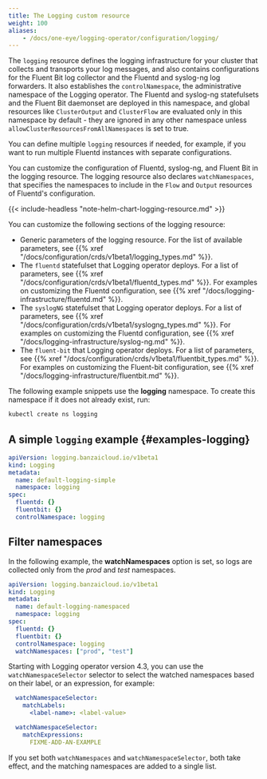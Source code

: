 ```yaml
---
title: The Logging custom resource
weight: 100
aliases:
    - /docs/one-eye/logging-operator/configuration/logging/
---
```


The `logging` resource defines the logging infrastructure for your cluster that collects and transports your log messages, and also contains configurations for the Fluent Bit log collector and the Fluentd and syslog-ng log forwarders. It also establishes the `controlNamespace`, the administrative namespace of the Logging operator. The Fluentd and syslog-ng statefulsets and the Fluent Bit daemonset are deployed in this namespace, and global resources like `ClusterOutput` and `ClusterFlow` are evaluated only in this namespace by default - they are ignored in any other namespace unless `allowClusterResourcesFromAllNamespaces` is set to true.

You can define multiple `logging` resources if needed, for example, if you want to run multiple Fluentd instances with separate configurations.

You can customize the configuration of Fluentd, syslog-ng, and Fluent Bit in the logging resource. The logging resource also declares `watchNamespaces`, that specifies the namespaces to include in the `Flow` and `Output` resources of Fluentd's configuration.

{{< include-headless "note-helm-chart-logging-resource.md" >}}

You can customize the following sections of the logging resource:

- Generic parameters of the logging resource. For the list of available parameters, see {{% xref "/docs/configuration/crds/v1beta1/logging_types.md" %}}.
- The `fluentd` statefulset that Logging operator deploys. For a list of parameters, see {{% xref "/docs/configuration/crds/v1beta1/fluentd_types.md" %}}. For examples on customizing the Fluentd configuration, see {{% xref "/docs/logging-infrastructure/fluentd.md" %}}.
- The `syslogNG` statefulset that Logging operator deploys. For a list of parameters, see {{% xref "/docs/configuration/crds/v1beta1/syslogng_types.md" %}}. For examples on customizing the Fluentd configuration, see {{% xref "/docs/logging-infrastructure/syslog-ng.md" %}}.
- The `fluent-bit` that Logging operator deploys. For a list of parameters, see {{% xref "/docs/configuration/crds/v1beta1/fluentbit_types.md" %}}. For examples on customizing the Fluent-bit configuration, see {{% xref "/docs/logging-infrastructure/fluentbit.md" %}}.

The following example snippets use the **logging** namespace. To create this namespace if it does not already exist, run:

```bash
kubectl create ns logging
```

## A simple `logging` example {#examples-logging}

```yaml
apiVersion: logging.banzaicloud.io/v1beta1
kind: Logging
metadata:
  name: default-logging-simple
  namespace: logging
spec:
  fluentd: {}
  fluentbit: {}
  controlNamespace: logging
```

## Filter namespaces

In the following example, the **watchNamespaces** option is set, so logs are collected only from the *prod* and *test* namespaces.

```yaml
apiVersion: logging.banzaicloud.io/v1beta1
kind: Logging
metadata:
  name: default-logging-namespaced
  namespace: logging
spec:
  fluentd: {}
  fluentbit: {}
  controlNamespace: logging
  watchNamespaces: ["prod", "test"]
```

Starting with Logging operator version 4.3, you can use the `watchNamespaceSelector` selector to select the watched namespaces based on their label, or an expression, for example:

```yaml
  watchNamespaceSelector:
    matchLabels:
      <label-name>: <label-value>
```

```yaml
  watchNamespaceSelector:
    matchExpressions:
      FIXME-ADD-AN-EXAMPLE
```

If you set both `watchNamespaces` and `watchNamespaceSelector`, both take effect, and the matching namespaces are added to a single list.
